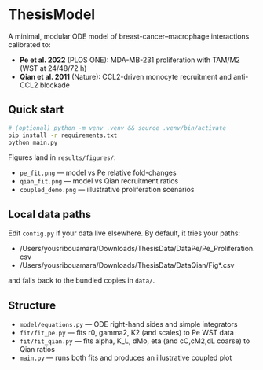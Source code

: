 
# ThesisModel

A minimal, modular ODE model of breast-cancer–macrophage interactions calibrated to:
- **Pe et al. 2022** (PLOS ONE): MDA-MB-231 proliferation with TAM/M2 (WST at 24/48/72 h)
- **Qian et al. 2011** (Nature): CCL2-driven monocyte recruitment and anti-CCL2 blockade

## Quick start

```bash
# (optional) python -m venv .venv && source .venv/bin/activate
pip install -r requirements.txt
python main.py
```

Figures land in `results/figures/`:
- `pe_fit.png` — model vs Pe relative fold-changes
- `qian_fit.png` — model vs Qian recruitment ratios
- `coupled_demo.png` — illustrative proliferation scenarios

## Local data paths

Edit `config.py` if your data live elsewhere. By default, it tries your paths:

- /Users/yousribouamara/Downloads/ThesisData/DataPe/Pe_Proliferation.csv
- /Users/yousribouamara/Downloads/ThesisData/DataQian/Fig*.csv

and falls back to the bundled copies in `data/`.

## Structure

- `model/equations.py` — ODE right-hand sides and simple integrators
- `fit/fit_pe.py` — fits r0, gamma2, K2 (and scales) to Pe WST data
- `fit/fit_qian.py` — fits alpha, K_L, dMo, eta (and cC,cM2,dL coarse) to Qian ratios
- `main.py` — runs both fits and produces an illustrative coupled plot
